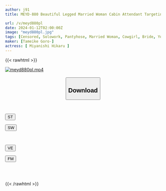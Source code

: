 ```yaml
---
author: j91
title: MEYD-880 Beautiful Legged Married Woman Cabin Attendant Targeting Students On School Trip. Seduces In Pantyhose And Cums With Pile Driving Piston! Hikaru Miyanishi

url: /v/meyd880pl
date: 2024-01-12T02:00:00Z
image: "meyd880pl.jpg"
tags: [Censored, Solowork, Pantyhose, Married Woman, Cowgirl, Bride, Young Wife, Stewardess	]
maker: [Tameike Goro-]
actress: [ Miyanishi Hikaru ]
---
```



{{< rawhtml >}}

<div class="video" data-videoid="YObL6rJqxXiv8L2">
    <a href="javascript:;">
        <img src="/v/meyd880pl/meyd880pl.jpg" width="WIDTH" height="HEIGHT" alt="meyd880pl.mp4" loading="lazy">
    </a>
</div>

<script type="text/javascript" src="https://j91.asia/asset/on-demand-st.js"></script>

<br>
  <link rel="stylesheet" href="https://j91.asia/asset/bs5.css">
  
  <center>
  <button class="btn btn-primary" type="button" data-bs-toggle="collapse" data-bs-target=".multi-collapse" aria-expanded="false" aria-controls="multiCollapseExample1 multiCollapseExample2"><h2>Download</h2></button></center>
</p>
<div class="row">
  <div class="col">
    <div class="collapse multi-collapse" id="multiCollapseExample1">
      <div class="card card-body">
	      	      <br>
<div class="buttons">  
<p><a href="https://streamtape.to/v/YObL6rJqxXiv8L2" target="_blank"><button class="btn-hover color-3"><i class="fa fa-download"></i> ST</button></a></p>
<p><a href="https://flaswish.com/8y8pye7d6h8r" target="_blank"><button class="btn-hover color-2"><i class="fa fa-download"></i> SW</button></a></p></div>
    </div>
  </div>
</div>
  <div class="col">
    <div class="collapse multi-collapse" id="multiCollapseExample2">
      <div class="card card-body">
	      <br>
<div class="buttons">
<p><a href="javascript:;" target="_blank"><button class="btn-hover color-9"><i class="fa fa-download"></i> VE</button></a></p>
<p><a href="javascript:;" target="_blank"><button class="btn-hover color-8"><i class="fa fa-download"></i> FM</button></a></p></div>
<br><br>
      </div>
    </div>
  </div>
</div>

{{< /rawhtml >}}